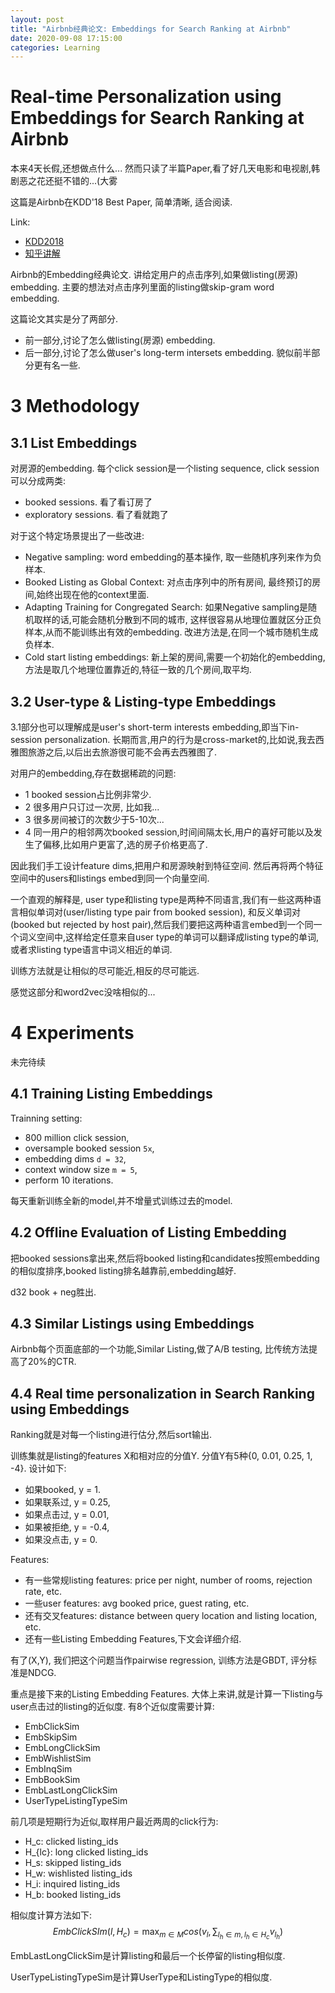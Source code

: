 ```yaml
---
layout: post
title: "Airbnb经典论文: Embeddings for Search Ranking at Airbnb"
date: 2020-09-08 17:15:00
categories: Learning
---
```


# Real-time Personalization using Embeddings for Search Ranking at Airbnb

本来4天长假,还想做点什么... 然而只读了半篇Paper,看了好几天电影和电视剧,韩剧恶之花还挺不错的...(大雾

这篇是Airbnb在KDD'18 Best Paper, 简单清晰, 适合阅读.

Link:
  - [KDD2018](https://www.kdd.org/kdd2018/accepted-papers/view/real-time-personalization-using-embeddings-for-search-ranking-at-airbnb)
  - [知乎讲解](https://zhuanlan.zhihu.com/p/56128664)

Airbnb的Embedding经典论文. 讲给定用户的点击序列,如果做listing(房源) embedding. 主要的想法对点击序列里面的listing做skip-gram word embedding.

这篇论文其实是分了两部分.
  - 前一部分,讨论了怎么做listing(房源) embedding. 
  - 后一部分,讨论了怎么做user's long-term intersets embedding. 貌似前半部分更有名一些.

# 3 Methodology

## 3.1 List Embeddings

对房源的embedding. 每个click session是一个listing sequence, click session可以分成两类:
  - booked sessions. 看了看订房了
  - exploratory sessions. 看了看就跑了

对于这个特定场景提出了一些改进:
  - Negative sampling: word embedding的基本操作, 取一些随机序列来作为负样本.
  - Booked Listing as Global Context: 对点击序列中的所有房间, 最终预订的房间,始终出现在他的context里面.
  - Adapting Training for Congregated Search: 如果Negative sampling是随机取样的话,可能会随机分散到不同的城市, 这样很容易从地理位置就区分正负样本,从而不能训练出有效的embedding. 改进方法是,在同一个城市随机生成负样本.
  - Cold start listing embeddings: 新上架的房间,需要一个初始化的embedding,方法是取几个地理位置靠近的,特征一致的几个房间,取平均.
  
 ## 3.2 User-type & Listing-type Embeddings
 
 3.1部分也可以理解成是user's short-term interests embedding,即当下in-session personalization. 长期而言,用户的行为是cross-market的,比如说,我去西雅图旅游之后,以后出去旅游很可能不会再去西雅图了.
 
 对用户的embedding,存在数据稀疏的问题:
   - 1 booked session占比例非常少.
   - 2 很多用户只订过一次房, 比如我...
   - 3 很多房间被订的次数少于5-10次...
   - 4 同一用户的相邻两次booked session,时间间隔太长,用户的喜好可能以及发生了偏移,比如用户更富了,选的房子价格更高了.
   
因此我们手工设计feature dims,把用户和房源映射到特征空间. 然后再将两个特征空间中的users和listings embed到同一个向量空间. 

一个直观的解释是, user type和listing type是两种不同语言,我们有一些这两种语言相似单词对(user/listing type pair from booked session), 和反义单词对(booked but rejected by host pair),然后我们要把这两种语言embed到一个同一个词义空间中,这样给定任意来自user type的单词可以翻译成listing type的单词,或者求listing type语言中词义相近的单词.

训练方法就是让相似的尽可能近,相反的尽可能远.

感觉这部分和word2vec没啥相似的...

# 4 Experiments

未完待续

## 4.1 Training Listing Embeddings

Trainning setting:
  - 800 million click session,
  - oversample booked session `5x`,
  - embedding dims `d = 32`, 
  - context window size `m = 5`,
  - perform 10 iterations.

每天重新训练全新的model,并不增量式训练过去的model.

## 4.2 Offline Evaluation of Listing Embedding

把booked sessions拿出来,然后将booked listing和candidates按照embedding的相似度排序,booked listing排名越靠前,embedding越好.

d32 book + neg胜出.

## 4.3 Similar Listings using Embeddings

Airbnb每个页面底部的一个功能,Similar Listing,做了A/B testing, 比传统方法提高了20%的CTR.

## 4.4 Real time personalization in Search Ranking using Embeddings

Ranking就是对每一个listing进行估分,然后sort输出.

训练集就是listing的features X和相对应的分值Y. 分值Y有5种{0, 0.01, 0.25, 1, -4}. 设计如下:
  - 如果booked, y = 1.
  - 如果联系过, y = 0.25,
  - 如果点击过, y = 0.01,
  - 如果被拒绝, y = -0.4,
  - 如果没点击, y = 0.

Features:
  - 有一些常规listing features: price per night, number of rooms, rejection rate, etc.
  - 一些user features: avg booked price, guest rating, etc.
  - 还有交叉features: distance between query location and listing location, etc.
  - 还有一些Listing Embedding Features,下文会详细介绍.
  
有了(X,Y), 我们把这个问题当作pairwise regression, 训练方法是GBDT, 评分标准是NDCG.
  
重点是接下来的Listing Embedding Features. 大体上来讲,就是计算一下listing与user点击过的listing的近似度.
有8个近似度需要计算:
  - EmbClickSim
  - EmbSkipSim
  - EmbLongClickSim
  - EmbWishlistSim
  - EmbInqSim
  - EmbBookSim
  - EmbLastLongClickSim
  - UserTypeListingTypeSim
  
前几项是短期行为近似,取样用户最近两周的click行为:
  - H_c: clicked listing_ids
  - H_{lc}: long clicked listing_ids
  - H_s: skipped listing_ids
  - H_w: wishlisted listing_ids
  - H_i: inquired listing_ids
  - H_b: booked listing_ids

相似度计算方法如下:
$$EmbClickSIm(l, H_c) = \max_{m \in M} cos(v_l, \sum_{l_h \in m, l_h \in H_c} v_{l_h})$$


EmbLastLongClickSim是计算listing和最后一个长停留的listing相似度.

UserTypeListingTypeSim是计算UserType和ListingType的相似度.



